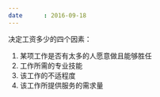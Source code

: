 ```yaml
---
date      : 2016-09-18
---
```



决定工资多少的四个因素：

  1. 某项工作是否有太多的人愿意做且能够胜任
  2. 工作所需的专业技能
  3. 该工作的不适程度
  4. 该工作所提供服务的需求量
